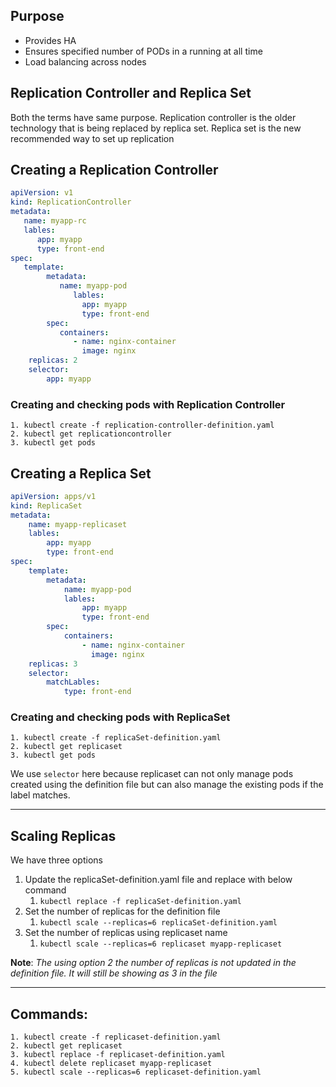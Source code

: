 ## Purpose

- Provides HA
- Ensures specified number of PODs in a running at all time
- Load balancing across nodes

## Replication Controller and Replica Set

Both the terms have same purpose. Replication controller is the older technology that is being replaced by replica set. Replica set is the new recommended way to set up replication

## Creating a Replication Controller

```yaml
apiVersion: v1
kind: ReplicationController
metadata:
   name: myapp-rc
   lables:
      app: myapp
      type: front-end
spec:
   template:
      	metadata:
      	   name: myapp-pod
      	      lables:
      	        app: myapp
      	        type: front-end
      	spec:
      	   containers:
      	      - name: nginx-container
      	        image: nginx
	replicas: 2
	selector: 
		app: myapp
```

### Creating and checking pods with Replication Controller
	1. kubectl create -f replication-controller-definition.yaml
	2. kubectl get replicationcontroller
	3. kubectl get pods
	
## Creating a Replica Set

```yaml
apiVersion: apps/v1
kind: ReplicaSet
metadata:
	name: myapp-replicaset
	lables:
		app: myapp
		type: front-end
spec:
	template:
		metadata: 
			name: myapp-pod
			lables: 
				app: myapp
				type: front-end
		spec:
			containers:
				- name: nginx-container
				  image: nginx
	replicas: 3
	selector:
		matchLables:
			type: front-end
```

### Creating and checking pods with ReplicaSet
	1. kubectl create -f replicaSet-definition.yaml
	2. kubectl get replicaset
	3. kubectl get pods
	
We use `selector` here because replicaset can not only manage pods created using the definition file but can also manage the existing pods if the label matches.
* * *
## Scaling Replicas
We have three options
1. Update the replicaSet-definition.yaml file and replace with below command
	1. `kubectl replace -f replicaSet-definition.yaml`
2. Set the number of replicas for the definition file
	1. `kubectl scale --replicas=6 replicaSet-definition.yaml`
3. Set the number of replicas using replicaset name
	1. `kubectl scale --replicas=6 replicaset myapp-replicaset`

**Note**: *The using option 2 the number of replicas is not updated in the definition file. It will still be showing as 3 in the file*

* * *
## Commands:
	1. kubectl create -f replicaset-definition.yaml
	2. kubectl get replicaset
	3. kubectl replace -f replicaset-definition.yaml
	4. kubectl delete replicaset myapp-replicaset
	5. kubectl scale --replicas=6 replicaset-definition.yaml